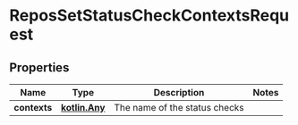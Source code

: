 
# ReposSetStatusCheckContextsRequest

## Properties
Name | Type | Description | Notes
------------ | ------------- | ------------- | -------------
**contexts** | [**kotlin.Any**](.md) | The name of the status checks | 



